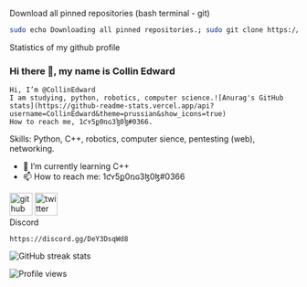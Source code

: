 Download all pinned repositories (bash terminal - git)
```bash
sudo echo Downloading all pinned repositories.; sudo git clone https://github.com/CollinEdward/CppTutorialWithExamples.git; git clone https://github.com/CollinEdward/DosSonosDeviceAutomatically.git; git clone https://github.com/CollinEdward/GettingUserInputToCalculateNumbers.git;git clone https://github.com/CollinEdward/PythonTutorial-Easy-to-Hard.git; git clone https://github.com/CollinEdward/DiceRollGameTemplate.git; git clone https://github.com/CollinEdward/Face_HandPasswordUnlocker.git; mkdir CollinEdwardRepos;sudo mv CppTutorialWithExamples CollinEdwardRepos;sudo mv DosSonosDeviceAutomatically CollinEdwardRepos;sudo mv GettingUserInputToCalculateNumbers CollinEdwardRepos;sudo mv PythonTutorial-Easy-to-Hard CollinEdwardRepos;sudo mv DiceRollGameTemplate CollinEdwardRepos; mv Face_HandPasswordUnlocker CollinEdwardRepos;echo \----------------------;echo Thanks for downloading my repositories.;echo \----------------------
```
Statistics of my github profile



### Hi there 👋, my name is Collin  Edward

    Hi, I’m @CollinEdward
    I am studying, python, robotics, computer science.![Anurag's GitHub stats](https://github-readme-stats.vercel.app/api?username=CollinEdward&theme=prussian&show_icons=true)
    How to reach me, 1ƈʏ5ք0ռɢ3ɮ0ɮ#0366.

Skills: Python, C++, robotics, computer sience, pentesting (web), networking.

- 🌱 I’m currently learning C++ 
- 📫 How to reach me: 1ƈʏ5ք0ռɢ3ɮ0ɮ#0366 


[<img src='https://cdn.jsdelivr.net/npm/simple-icons@3.0.1/icons/github.svg' alt='github' height='40'>](https://github.com/CollinEdward)  [<img src='https://cdn.jsdelivr.net/npm/simple-icons@3.0.1/icons/twitter.svg' alt='twitter' height='40'>](https://twitter.com/1cy5p0ng3b0b)  
Discord
```
https://discord.gg/DeY3DsqWd8

```
![GitHub streak stats](https://github-readme-streak-stats.herokuapp.com/?user=CollinEdward)  

![Profile views](https://gpvc.arturio.dev/CollinEdward)
